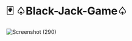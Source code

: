# 🃏 ♤Black-Jack-Game♤
![Screenshot (290)](https://user-images.githubusercontent.com/105481951/213513227-426a49bf-6ace-4ade-b37f-1578e19ef34e.png)
